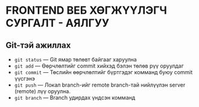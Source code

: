 # FRONTEND ВЕБ ХӨГЖҮҮЛЭГЧ СУРГАЛТ - АЯЛГУУ

## Git-тэй ажиллах
- `git status` — Git ямар төлөвт байгааг харуулна
- `git add` — Өөрчлөлтийг commit хийхэд бэлэн төлөв рүү оруулдаг
- `git commit` — Төслийн өөрчлөлтийг бүртгэдэг комманд буюу commit үүсгэнэ
- `git push` — Локал branch-ийг remote branch-тай нийлүүлэн server (remote) лүү оруулна.
- `git branch` — Branch удирдах үндсэн комманд





